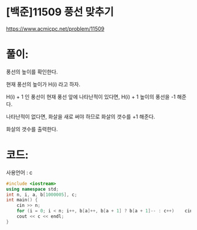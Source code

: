 # [백준]11509 풍선 맞추기

https://www.acmicpc.net/problem/11509

# 풀이:

풍선의 높이를 확인한다.



현재 풍선의 높이가 H(i) 라고 하자.

H(i) + 1 인 풍선이 현재 풍선 앞에 나타난적이 있다면, H(i) + 1 높이의 풍선을 -1 해준다.

나타난적이 없다면, 화살을 새로 써야 하므로 화살의 갯수를 +1 해준다.



화살의 갯수를 출력한다.



# **코드:** 

사용언어 : c	
```c++
#include <iostream>
using namespace std;
int n, i, a, b[1000005], c;
int main() {
	cin >> n;
	for (i = 0; i < n; i++, b[a]++, b[a + 1] ? b[a + 1]-- : c++)	cin >> a;
	cout << c << endl;
}
```

